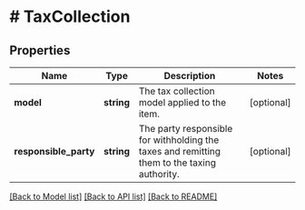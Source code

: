 # # TaxCollection

## Properties

Name | Type | Description | Notes
------------ | ------------- | ------------- | -------------
**model** | **string** | The tax collection model applied to the item. | [optional]
**responsible_party** | **string** | The party responsible for withholding the taxes and remitting them to the taxing authority. | [optional]

[[Back to Model list]](../../README.md#models) [[Back to API list]](../../README.md#endpoints) [[Back to README]](../../README.md)
